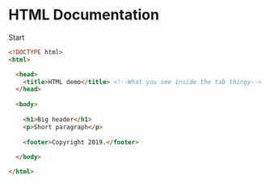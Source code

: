 <h1>HTML Documentation</h1>

Start

```html
<!DOCTYPE html>
<html>

  <head>
    <title>HTML demo</title> <!--What you see inside the tab thingy-->
  </head>
  
  <body>
  
    <h1>Big header</h1>
    <p>Short paragraph</p>
    
    <footer>Copyright 2019.</footer>
  
  </body>

</html>
```